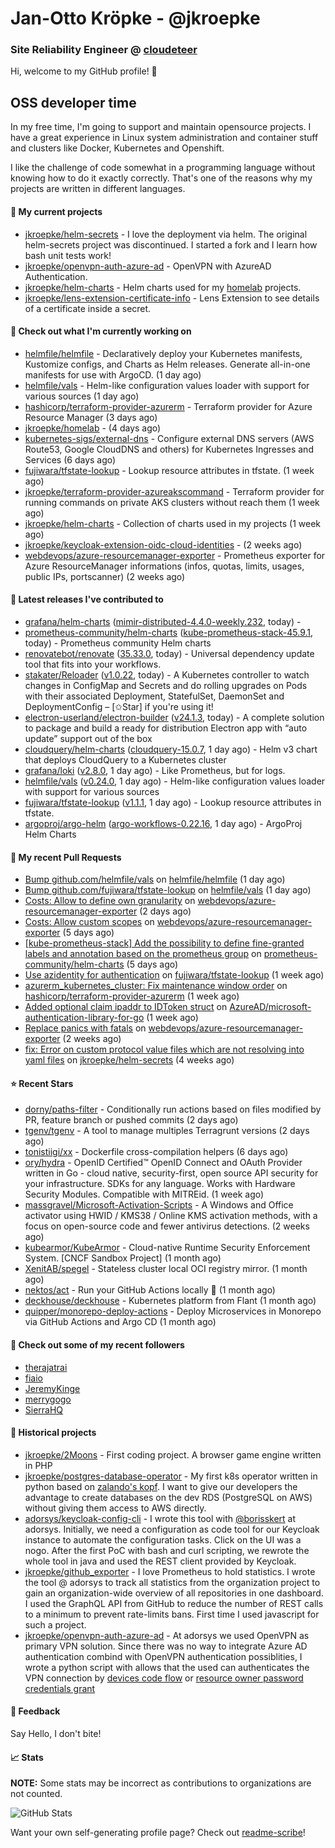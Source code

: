 # Jan-Otto Kröpke - @jkroepke
### Site Reliability Engineer @ [cloudeteer](https://cloudeteer.de/)

Hi, welcome to my GitHub profile! 👋

## OSS developer time
In my free time, I'm going to support and maintain opensource projects. I have a great experience in Linux system administration and container stuff and clusters like Docker, Kubernetes and Openshift.

I like the challenge of code somewhat in a programming language without knowing how to do it exactly correctly. That's one of the reasons why my projects are written in different languages.

#### 🌱 My current projects
- [jkroepke/helm-secrets](https://github.com/jkroepke/helm-secrets) - I love the deployment via helm. The original helm-secrets project was discontinued. I started a fork and I learn how bash unit tests work!
- [jkroepke/openvpn-auth-azure-ad](https://github.com/jkroepke/openvpn-auth-azure-ad) - OpenVPN with AzureAD Authentication.
- [jkroepke/helm-charts](https://github.com/jkroepke/helm-charts) - Helm charts used for my [homelab](https://github.com/jkroepke/homelab) projects.
- [jkroepke/lens-extension-certificate-info](https://github.com/jkroepke/lens-extension-certificate-info) - Lens Extension to see details of a certificate inside a secret.

#### 👷 Check out what I'm currently working on

- [helmfile/helmfile](https://github.com/helmfile/helmfile) - Declaratively deploy your Kubernetes manifests, Kustomize configs, and Charts as Helm releases. Generate all-in-one manifests for use with ArgoCD. (1 day ago)
- [helmfile/vals](https://github.com/helmfile/vals) - Helm-like configuration values loader with support for various sources (1 day ago)
- [hashicorp/terraform-provider-azurerm](https://github.com/hashicorp/terraform-provider-azurerm) - Terraform provider for Azure Resource Manager (3 days ago)
- [jkroepke/homelab](https://github.com/jkroepke/homelab) -  (4 days ago)
- [kubernetes-sigs/external-dns](https://github.com/kubernetes-sigs/external-dns) - Configure external DNS servers (AWS Route53, Google CloudDNS and others) for Kubernetes Ingresses and Services (6 days ago)
- [fujiwara/tfstate-lookup](https://github.com/fujiwara/tfstate-lookup) - Lookup resource attributes in tfstate. (1 week ago)
- [jkroepke/terraform-provider-azureakscommand](https://github.com/jkroepke/terraform-provider-azureakscommand) - Terraform provider for running commands on private AKS clusters without reach them (1 week ago)
- [jkroepke/helm-charts](https://github.com/jkroepke/helm-charts) - Collection of charts used in my projects (1 week ago)
- [jkroepke/keycloak-extension-oidc-cloud-identities](https://github.com/jkroepke/keycloak-extension-oidc-cloud-identities) -  (2 weeks ago)
- [webdevops/azure-resourcemanager-exporter](https://github.com/webdevops/azure-resourcemanager-exporter) - Prometheus exporter for Azure ResourceManager informations (infos, quotas, limits, usages, public IPs, portscanner) (2 weeks ago)

#### 🔭 Latest releases I've contributed to

- [grafana/helm-charts](https://github.com/grafana/helm-charts) ([mimir-distributed-4.4.0-weekly.232](https://github.com/grafana/helm-charts/releases/tag/mimir-distributed-4.4.0-weekly.232), today) - 
- [prometheus-community/helm-charts](https://github.com/prometheus-community/helm-charts) ([kube-prometheus-stack-45.9.1](https://github.com/prometheus-community/helm-charts/releases/tag/kube-prometheus-stack-45.9.1), today) - Prometheus community Helm charts
- [renovatebot/renovate](https://github.com/renovatebot/renovate) ([35.33.0](https://github.com/renovatebot/renovate/releases/tag/35.33.0), today) - Universal dependency update tool that fits into your workflows.
- [stakater/Reloader](https://github.com/stakater/Reloader) ([v1.0.22](https://github.com/stakater/Reloader/releases/tag/v1.0.22), today) - A Kubernetes controller to watch changes in ConfigMap and Secrets and do rolling upgrades on Pods with their associated Deployment, StatefulSet, DaemonSet and DeploymentConfig – [✩Star] if you&#39;re using it!
- [electron-userland/electron-builder](https://github.com/electron-userland/electron-builder) ([v24.1.3](https://github.com/electron-userland/electron-builder/releases/tag/v24.1.3), today) - A complete solution to package and build a ready for distribution Electron app with “auto update” support out of the box
- [cloudquery/helm-charts](https://github.com/cloudquery/helm-charts) ([cloudquery-15.0.7](https://github.com/cloudquery/helm-charts/releases/tag/cloudquery-15.0.7), 1 day ago) - Helm v3 chart that deploys CloudQuery to a Kubernetes cluster
- [grafana/loki](https://github.com/grafana/loki) ([v2.8.0](https://github.com/grafana/loki/releases/tag/v2.8.0), 1 day ago) - Like Prometheus, but for logs.
- [helmfile/vals](https://github.com/helmfile/vals) ([v0.24.0](https://github.com/helmfile/vals/releases/tag/v0.24.0), 1 day ago) - Helm-like configuration values loader with support for various sources
- [fujiwara/tfstate-lookup](https://github.com/fujiwara/tfstate-lookup) ([v1.1.1](https://github.com/fujiwara/tfstate-lookup/releases/tag/v1.1.1), 1 day ago) - Lookup resource attributes in tfstate.
- [argoproj/argo-helm](https://github.com/argoproj/argo-helm) ([argo-workflows-0.22.16](https://github.com/argoproj/argo-helm/releases/tag/argo-workflows-0.22.16), 1 day ago) - ArgoProj Helm Charts

#### 🔨 My recent Pull Requests

- [Bump github.com/helmfile/vals](https://github.com/helmfile/helmfile/pull/781) on [helmfile/helmfile](https://github.com/helmfile/helmfile) (1 day ago)
- [Bump github.com/fujiwara/tfstate-lookup](https://github.com/helmfile/vals/pull/140) on [helmfile/vals](https://github.com/helmfile/vals) (1 day ago)
- [Costs: Allow to define own granularity](https://github.com/webdevops/azure-resourcemanager-exporter/pull/34) on [webdevops/azure-resourcemanager-exporter](https://github.com/webdevops/azure-resourcemanager-exporter) (2 days ago)
- [Costs: Allow custom scopes](https://github.com/webdevops/azure-resourcemanager-exporter/pull/33) on [webdevops/azure-resourcemanager-exporter](https://github.com/webdevops/azure-resourcemanager-exporter) (5 days ago)
- [[kube-prometheus-stack] Add the possibility to define fine-granted labels and annotation based on the prometheus group](https://github.com/prometheus-community/helm-charts/pull/3174) on [prometheus-community/helm-charts](https://github.com/prometheus-community/helm-charts) (5 days ago)
- [Use azidentity for authentication](https://github.com/fujiwara/tfstate-lookup/pull/86) on [fujiwara/tfstate-lookup](https://github.com/fujiwara/tfstate-lookup) (1 week ago)
- [azurerm_kubernetes_cluster: Fix maintenance window order](https://github.com/hashicorp/terraform-provider-azurerm/pull/21190) on [hashicorp/terraform-provider-azurerm](https://github.com/hashicorp/terraform-provider-azurerm) (1 week ago)
- [Added optional claim ipaddr to IDToken struct](https://github.com/AzureAD/microsoft-authentication-library-for-go/pull/401) on [AzureAD/microsoft-authentication-library-for-go](https://github.com/AzureAD/microsoft-authentication-library-for-go) (1 week ago)
- [Replace panics with fatals](https://github.com/webdevops/azure-resourcemanager-exporter/pull/28) on [webdevops/azure-resourcemanager-exporter](https://github.com/webdevops/azure-resourcemanager-exporter) (2 weeks ago)
- [fix: Error on custom protocol value files which are not resolving into yaml files](https://github.com/jkroepke/helm-secrets/pull/355) on [jkroepke/helm-secrets](https://github.com/jkroepke/helm-secrets) (4 weeks ago)

#### ⭐ Recent Stars

- [dorny/paths-filter](https://github.com/dorny/paths-filter) - Conditionally run actions based on files modified by PR, feature branch or pushed commits (2 days ago)
- [tgenv/tgenv](https://github.com/tgenv/tgenv) - A tool to manage multiples Terragrunt versions (2 days ago)
- [tonistiigi/xx](https://github.com/tonistiigi/xx) - Dockerfile cross-compilation helpers (6 days ago)
- [ory/hydra](https://github.com/ory/hydra) - OpenID Certified™ OpenID Connect and OAuth Provider written in Go - cloud native, security-first, open source API security for your infrastructure. SDKs for any language. Works with Hardware Security Modules. Compatible with MITREid. (1 week ago)
- [massgravel/Microsoft-Activation-Scripts](https://github.com/massgravel/Microsoft-Activation-Scripts) - A Windows and Office activator using HWID / KMS38 / Online KMS activation methods, with a focus on open-source code and fewer antivirus detections. (2 weeks ago)
- [kubearmor/KubeArmor](https://github.com/kubearmor/KubeArmor) - Cloud-native Runtime Security Enforcement System. [CNCF Sandbox Project] (1 month ago)
- [XenitAB/spegel](https://github.com/XenitAB/spegel) - Stateless cluster local OCI registry mirror. (1 month ago)
- [nektos/act](https://github.com/nektos/act) - Run your GitHub Actions locally 🚀 (1 month ago)
- [deckhouse/deckhouse](https://github.com/deckhouse/deckhouse) - Kubernetes platform from Flant (1 month ago)
- [quipper/monorepo-deploy-actions](https://github.com/quipper/monorepo-deploy-actions) - Deploy Microservices in Monorepo via GitHub Actions and Argo CD (1 month ago)

#### 👯 Check out some of my recent followers

- [therajatrai](https://github.com/therajatrai)
- [fiaio](https://github.com/fiaio)
- [JeremyKinge](https://github.com/JeremyKinge)
- [merrygogo](https://github.com/merrygogo)
- [SierraHQ](https://github.com/SierraHQ)

#### 📜 Historical projects
- [jkroepke/2Moons](https://github.com/jkroepke/2Moons) - First coding project. A browser game engine written in PHP
- [jkroepke/postgres-database-operator](https://github.com/jkroepke/postgres-database-operator) - My first k8s operator written in python based on [zalando's kopf](https://github.com/zalando-incubator/kopf). I want to give our developers the advantage to create databases on the dev RDS (PostgreSQL on AWS) without giving them access to AWS directly.
- [adorsys/keycloak-config-cli](https://github.com/adorsys/keycloak-config-cli) - I wrote this tool with [@borisskert](https://github.com/borisskert) at adorsys. Initially, we need a configuration as code tool for our Keycloak instance to automate the configuration tasks. Click on the UI was a nogo. After the first PoC with bash and curl scripting, we rewrote the whole tool in java and used the REST client provided by Keycloak.
- [jkroepke/github_exporter](https://github.com/jkroepke/github_exporter) - I love Prometheus to hold statistics. I wrote the tool @ adorsys to track all statistics from the organization project to gain an organization-wide overview of all repositories in one dashboard. I used the GraphQL API from GitHub to reduce the number of REST calls to a minimum to prevent rate-limits bans. First time I used javascript for such a project.
- [jkroepke/openvpn-auth-azure-ad](https://github.com/jkroepke/openvpn-auth-azure-ad) - At adorsys we used OpenVPN as primary VPN solution. Since there was no way to integrate Azure AD authentication combind with OpenVPN authentication possiblities, I wrote a python script with allows that the used can authenticates the VPN connection by [devices code flow](https://docs.microsoft.com/en-us/azure/active-directory/develop/v2-oauth2-device-code) or [resource owner password credentials grant](https://docs.microsoft.com/en-us/azure/active-directory/develop/v2-oauth-ropc)

#### 💬 Feedback

Say Hello, I don't bite!

#### 📈 Stats

**NOTE:** Some stats may be incorrect as contributions to organizations
are not counted.

![GitHub Stats](https://github-readme-stats.vercel.app/api?username=jkroepke&count_private=false&theme=tokyonight&show_icons=true)

Want your own self-generating profile page? Check out [readme-scribe](https://github.com/muesli/readme-scribe)!
